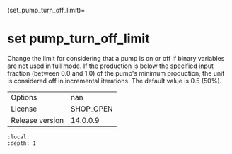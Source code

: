 (set_pump_turn_off_limit)=
# set pump_turn_off_limit
Change the limit for considering that a pump is on or off if binary variables are not used in full mode. If the production is below the specified input fraction (between 0.0 and 1.0) of the pump's minimum production, the unit is considered off in incremental iterations. The default value is 0.5 (50%).

|   |   |
|---|---|
|Options|nan|
|License|SHOP_OPEN|
|Release version|14.0.0.9|

```{contents}
:local:
:depth: 1
```





